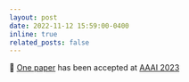 ```yaml
---
layout: post
date: 2022-11-12 15:59:00-0400
inline: true
related_posts: false
---
```


:gift_heart: [One paper](https://ojs.aaai.org/index.php/AAAI/article/view/26754) has been accepted at [AAAI 2023](https://aaai-23.aaai.org)